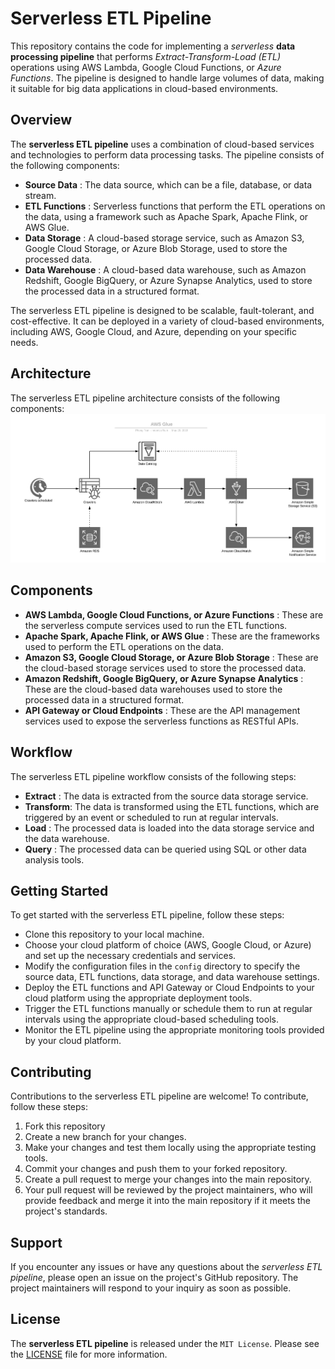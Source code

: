# Serverless ETL Pipeline

This repository contains the code for implementing a *serverless* **data processing pipeline** that performs *Extract-Transform-Load (ETL)* operations using AWS Lambda, Google Cloud Functions, or *Azure Functions*. The pipeline is designed to handle large volumes of data, making it suitable for big data applications in cloud-based environments.


## Overview

The **serverless ETL pipeline** uses a combination of cloud-based services and technologies to perform data processing tasks. The pipeline consists of the following components:

- **Source Data** : The data source, which can be a file, database, or data stream.
- **ETL Functions** : Serverless functions that perform the ETL operations on the data, using a framework such as Apache Spark, Apache Flink, or AWS Glue.
- **Data Storage** : A cloud-based storage service, such as Amazon S3, Google Cloud Storage, or Azure Blob Storage, used to store the processed data.
- **Data Warehouse** : A cloud-based data warehouse, such as Amazon Redshift, Google BigQuery, or Azure Synapse Analytics, used to store the processed data in a structured format.

The serverless ETL pipeline is designed to be scalable, fault-tolerant, and cost-effective. It can be deployed in a variety of cloud-based environments, including AWS, Google Cloud, and Azure, depending on your specific needs.

## Architecture

The serverless ETL pipeline architecture consists of the following components:
![A Serverless ETL Architecture](etl-pipeline.png)

 
## Components
 
- **AWS Lambda, Google Cloud Functions, or Azure Functions** : These are the serverless compute services used to run the ETL functions.
- **Apache Spark, Apache Flink, or AWS Glue** : These are the frameworks used to perform the ETL operations on the data.
- **Amazon S3, Google Cloud Storage, or Azure Blob Storage** : These are the cloud-based storage services used to store the processed data.
- **Amazon Redshift, Google BigQuery, or Azure Synapse Analytics** : These are the cloud-based data warehouses used to store the processed data in a structured format.
- **API Gateway or Cloud Endpoints** : These are the API management services used to expose the serverless functions as RESTful APIs.

## Workflow

The serverless ETL pipeline workflow consists of the following steps:

- **Extract** : The data is extracted from the source data storage service.
- **Transform**: The data is transformed using the ETL functions, which are triggered by an event or scheduled to run at regular intervals.
- **Load** : The processed data is loaded into the data storage service and the data warehouse.
- **Query** : The processed data can be queried using SQL or other data analysis tools.

## Getting Started

To get started with the serverless ETL pipeline, follow these steps:

* Clone this repository to your local machine.
* Choose your cloud platform of choice (AWS, Google Cloud, or Azure) and set up the necessary credentials and services.
* Modify the configuration files in the `config` directory to specify the source data, ETL functions, data storage, and data warehouse settings.
* Deploy the ETL functions and API Gateway or Cloud Endpoints to your cloud platform using the appropriate deployment tools.
* Trigger the ETL functions manually or schedule them to run at regular intervals using the appropriate cloud-based scheduling tools.
* Monitor the ETL pipeline using the appropriate monitoring tools provided by your cloud platform.

## Contributing

Contributions to the serverless ETL pipeline are welcome! To contribute, follow these steps:

1. Fork this repository
2. Create a new branch for your changes.
3. Make your changes and test them locally using the appropriate testing tools.
4. Commit your changes and push them to your forked repository.
5. Create a pull request to merge your changes into the main repository.
6. Your pull request will be reviewed by the project maintainers, who will provide feedback and merge it into the main repository if it meets the project's standards.

## Support

If you encounter any issues or have any questions about the *serverless ETL pipeline*, please open an issue on the project's GitHub repository. The project maintainers will respond to your inquiry as soon as possible.

## License

The **serverless ETL pipeline** is released under the `MIT License`. Please see the [LICENSE](https://github.com/Addax101/serverless-etl-pipeline/blob/main/LICENSE) file for more information.


